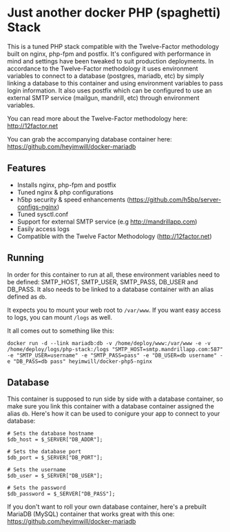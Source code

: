 Just another docker PHP (spaghetti) Stack
=================

This is a tuned PHP stack compatible with the Twelve-Factor methodology built on nginx, php-fpm and postfix. It's configured with performance in mind and settings have been tweaked to suit production deployments. In accordance to the Twelve-Factor methodology it uses environment variables to connect to a database (postgres, mariadb, etc) by simply linking a database to this container and using environment variables to pass login information. It also uses postfix which can be configured to use an external SMTP service (mailgun, mandrill, etc) through environment variables.

You can read more about the Twelve-Factor methodology here: http://12factor.net

You can grab the accompanying database container here: https://github.com/heyimwill/docker-mariadb

## Features
* Installs nginx, php-fpm and postfix
* Tuned nginx & php configurations
* h5bp security & speed enhancements (https://github.com/h5bp/server-configs-nginx)
* Tuned sysctl.conf
* Support for external SMTP service (e.g http://mandrillapp.com)
* Easily access logs
* Compatible with the Twelve Factor Methodology (http://12factor.net)

## Running
In order for this container to run at all, these environment variables need to be defined: SMTP_HOST, SMTP_USER, SMTP_PASS, DB_USER and DB_PASS. It also needs to be linked to a database container with an alias defined as ```db```.

It expects you to mount your web root to ```/var/www```. If you want easy access to logs, you can mount ```/logs``` as well.

It all comes out to something like this:
```
docker run -d --link mariadb:db -v /home/deploy/www:/var/www -e -v /home/deploy/logs/php-stack:/logs "SMTP_HOST=smtp.mandrillapp.com:587" -e "SMTP_USER=username" -e "SMTP_PASS=pass" -e "DB_USER=db username" -e "DB_PASS=db pass" heyimwill/docker-php5-nginx
```

## Database
This container is supposed to run side by side with a database container, so make sure you link this container with a database container assigned the alias ```db```. Here's how it can be used to conigure your app to connect to your database:
```
# Sets the database hostname
$db_host = $_SERVER["DB_ADDR"];

# Sets the database port
$db_port = $_SERVER["DB_PORT"];

# Sets the username
$db_user = $_SERVER["DB_USER"];

# Sets the password
$db_password = $_SERVER["DB_PASS"];
```

If you don't want to roll your own database container, here's a prebuilt MariaDB (MySQL) container that works great with this one: https://github.com/heyimwill/docker-mariadb

